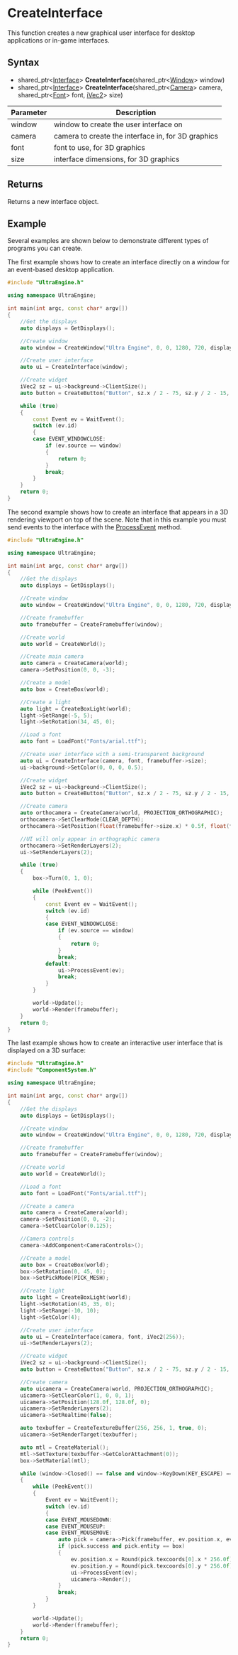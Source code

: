 # CreateInterface

This function creates a new graphical user interface for desktop applications or in-game interfaces.

## Syntax

- shared_ptr<[Interface](Interface.md)\> **CreateInterface**(shared_ptr<[Window](Window.md)\> window)
- shared_ptr<[Interface](Interface.md)\> **CreateInterface**(shared_ptr<[Camera](Camera.md)\> camera, shared_ptr<[Font](Font.md)\> font, [iVec2](iVec2.md)\> size)

| Parameter | Description |
| --- | --- |
| window | window to create the user interface on |
| camera | camera to create the interface in, for 3D graphics |
| font | font to use, for 3D graphics |
| size | interface dimensions, for 3D graphics |

## Returns

Returns a new interface object.

## Example

Several examples are shown below to demonstrate different types of programs you can create.

The first example shows how to create an interface directly on a window for an event-based desktop application.

```c++
#include "UltraEngine.h"

using namespace UltraEngine;

int main(int argc, const char* argv[])
{
    //Get the displays
    auto displays = GetDisplays();

    //Create window
    auto window = CreateWindow("Ultra Engine", 0, 0, 1280, 720, displays[0]);

    //Create user interface
    auto ui = CreateInterface(window);

    //Create widget
    iVec2 sz = ui->background->ClientSize();
    auto button = CreateButton("Button", sz.x / 2 - 75, sz.y / 2 - 15, 150, 30, ui->background);

    while (true)
    {
        const Event ev = WaitEvent();
        switch (ev.id)
        {
        case EVENT_WINDOWCLOSE:
            if (ev.source == window)
            {
                return 0;
            }
            break;
        }
    }
    return 0;
}
```

The second example shows how to create an interface that appears in a 3D rendering viewport on top of the scene. Note that in this example you must send events to the interface with the [ProcessEvent](Interface_ProcessEvent.md) method.

```c++
#include "UltraEngine.h"

using namespace UltraEngine;

int main(int argc, const char* argv[])
{
    //Get the displays
    auto displays = GetDisplays();

    //Create window
    auto window = CreateWindow("Ultra Engine", 0, 0, 1280, 720, displays[0]);

    //Create framebuffer
    auto framebuffer = CreateFramebuffer(window);

    //Create world
    auto world = CreateWorld();

    //Create main camera
    auto camera = CreateCamera(world);
    camera->SetPosition(0, 0, -3);

    //Create a model
    auto box = CreateBox(world);

    //Create a light
    auto light = CreateBoxLight(world);
    light->SetRange(-5, 5);
    light->SetRotation(34, 45, 0);

    //Load a font
    auto font = LoadFont("Fonts/arial.ttf");

    //Create user interface with a semi-transparent background
    auto ui = CreateInterface(camera, font, framebuffer->size);
    ui->background->SetColor(0, 0, 0, 0.5);

    //Create widget
    iVec2 sz = ui->background->ClientSize();
    auto button = CreateButton("Button", sz.x / 2 - 75, sz.y / 2 - 15, 150, 30, ui->background);

    //Create camera
    auto orthocamera = CreateCamera(world, PROJECTION_ORTHOGRAPHIC);
    orthocamera->SetClearMode(CLEAR_DEPTH);
    orthocamera->SetPosition(float(framebuffer->size.x) * 0.5f, float(framebuffer->size.y) * 0.5f, 0);

    //UI will only appear in orthographic camera
    orthocamera->SetRenderLayers(2);
    ui->SetRenderLayers(2);

    while (true)
    {
        box->Turn(0, 1, 0);

        while (PeekEvent())
        {
            const Event ev = WaitEvent();
            switch (ev.id)
            {
            case EVENT_WINDOWCLOSE:
                if (ev.source == window)
                {
                    return 0;
                }
                break;
            default:
                ui->ProcessEvent(ev);
                break;
            }
        }

        world->Update();
        world->Render(framebuffer);
    }
    return 0;
}
```

The last example shows how to create an interactive user interface that is displayed on a 3D surface:

```c++
#include "UltraEngine.h"
#include "ComponentSystem.h"

using namespace UltraEngine;

int main(int argc, const char* argv[])
{
    //Get the displays
    auto displays = GetDisplays();

    //Create window
    auto window = CreateWindow("Ultra Engine", 0, 0, 1280, 720, displays[0]);

    //Create framebuffer
    auto framebuffer = CreateFramebuffer(window);

    //Create world
    auto world = CreateWorld();

    //Load a font
    auto font = LoadFont("Fonts/arial.ttf");

    //Create a camera
    auto camera = CreateCamera(world);
    camera->SetPosition(0, 0, -2);
    camera->SetClearColor(0.125);

    //Camera controls
    camera->AddComponent<CameraControls>();

    //Create a model
    auto box = CreateBox(world);
    box->SetRotation(0, 45, 0);
    box->SetPickMode(PICK_MESH);

    //Create light
    auto light = CreateBoxLight(world);
    light->SetRotation(45, 35, 0);
    light->SetRange(-10, 10);
    light->SetColor(4);

    //Create user interface
    auto ui = CreateInterface(camera, font, iVec2(256));
    ui->SetRenderLayers(2);

    //Create widget
    iVec2 sz = ui->background->ClientSize();
    auto button = CreateButton("Button", sz.x / 2 - 75, sz.y / 2 - 15, 150, 30, ui->background);

    //Create camera
    auto uicamera = CreateCamera(world, PROJECTION_ORTHOGRAPHIC);
    uicamera->SetClearColor(1, 0, 0, 1);
    uicamera->SetPosition(128.0f, 128.0f, 0);
    uicamera->SetRenderLayers(2);
    uicamera->SetRealtime(false);

    auto texbuffer = CreateTextureBuffer(256, 256, 1, true, 0);
    uicamera->SetRenderTarget(texbuffer);

    auto mtl = CreateMaterial();
    mtl->SetTexture(texbuffer->GetColorAttachment(0));
    box->SetMaterial(mtl);

    while (window->Closed() == false and window->KeyDown(KEY_ESCAPE) == false)
    {
        while (PeekEvent())
        {
            Event ev = WaitEvent();
            switch (ev.id)
            {
            case EVENT_MOUSEDOWN:
            case EVENT_MOUSEUP:
            case EVENT_MOUSEMOVE:
                auto pick = camera->Pick(framebuffer, ev.position.x, ev.position.y, 0, true);
                if (pick.success and pick.entity == box)
                {
                    ev.position.x = Round(pick.texcoords[0].x * 256.0f);
                    ev.position.y = Round(pick.texcoords[0].y * 256.0f);
                    ui->ProcessEvent(ev);
                    uicamera->Render();
                }
                break;
            }
        }

        world->Update();
        world->Render(framebuffer);
    }
    return 0;
}
```
